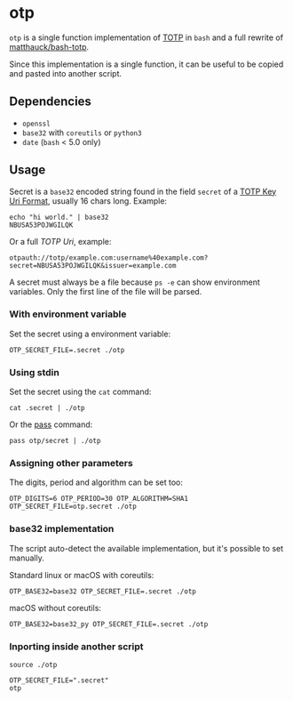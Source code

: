 # otp

`otp` is a single function implementation of [TOTP](https://tools.ietf.org/html/rfc6238)
in `bash` and a full rewrite of [matthauck/bash-totp](https://github.com/matthauck/bash-totp).

Since this implementation is a single function, it can be useful to be copied and
pasted into another script.

## Dependencies

- `openssl`
- `base32` with `coreutils` or `python3`
- `date` (`bash` < 5.0 only)

## Usage

Secret is a `base32` encoded string found in the field `secret` of a
[TOTP Key Uri Format](https://github.com/google/google-authenticator/wiki/Key-Uri-Format),
usually 16 chars long. Example:

    echo "hi world." | base32
    NBUSA53POJWGILQK

Or a full _TOTP Uri_, example:

    otpauth://totp/example.com:username%40example.com?secret=NBUSA53POJWGILQK&issuer=example.com

A secret must always be a file because `ps -e` can show environment variables.
Only the first line of the file will be parsed.

### With environment variable

Set the secret using a environment variable:

    OTP_SECRET_FILE=.secret ./otp

### Using stdin

Set the secret using the `cat` command:

    cat .secret | ./otp

Or the [pass](http://www.passwordstore.org/) command:

    pass otp/secret | ./otp

### Assigning other parameters

The digits, period and algorithm can be set too:

    OTP_DIGITS=6 OTP_PERIOD=30 OTP_ALGORITHM=SHA1 OTP_SECRET_FILE=otp.secret ./otp

### base32 implementation

The script auto-detect the available implementation, but it's possible to set
manually.

Standard linux or macOS with coreutils:

    OTP_BASE32=base32 OTP_SECRET_FILE=.secret ./otp

macOS without coreutils:

    OTP_BASE32=base32_py OTP_SECRET_FILE=.secret ./otp

### Inporting inside another script

    source ./otp

    OTP_SECRET_FILE=".secret"
    otp
